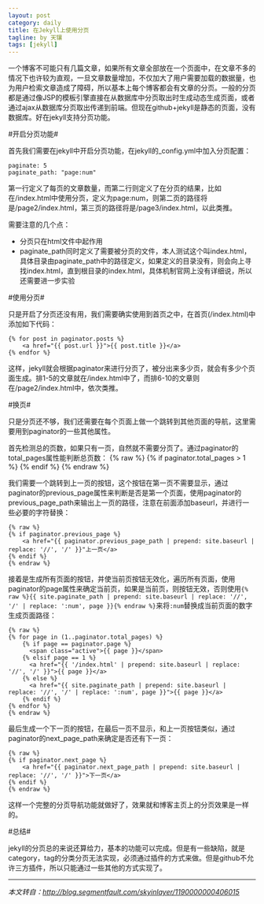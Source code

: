 ```yaml
---
layout: post
category: daily
title: 在Jekyll上使用分页
tagline: by 天镶
tags: [jekyll]
---
```

一个博客不可能只有几篇文章，如果所有文章全部放在一个页面中，在文章不多的情况下也许较为直观，一旦文章数量增加，不仅加大了用户需要加载的数据量，也为用户检索文章造成了障碍，所以基本上每个博客都会有文章的分页。一般的分页都是通过像JSP的模板引擎直接在从数据库中分页取出时生成动态生成页面，或者通过ajax从数据库分页取出传递到前端。但现在github+jekyll是静态的页面，没有数据库。好在jekyll支持分页功能。

<!--more-->

#开启分页功能#

首先我们需要在jekyll中开启分页功能，在jekyll的_config.yml中加入分页配置：

    paginate: 5
    paginate_path: "page:num"

第一行定义了每页的文章数量，而第二行则定义了在分页的结果，比如在/index.html中使用分页，定义为page:num，则第二页的路径将是/page2/index.html，第三页的路径将是/page3/index.html，以此类推。

需要注意的几个点：

 * 分页只在html文件中起作用
 * paginate_path同时定义了需要被分页的文件，本人测试这个叫index.html，具体目录由paginate_path中的路径定义，如果定义的目录没有，则会向上寻找index.html，直到根目录的index.html，具体机制官网上没有详细说，所以还需要进一步实验

#使用分页#

只是开启了分页还没有用，我们需要确实使用到首页之中，在首页(/index.html)中添加如下代码：

    {% for post in paginator.posts %}
        <a href="{{ post.url }}">{{ post.title }}</a>
    {% endfor %}

这样，jekyll就会根据paginator来进行分页了，被分出来多少页，就会有多少个页面生成。排1-5的文章就在/index.html中了，而排6-10的文章则在/page2/index.html中，依次类推。

#换页#

只是分页还不够，我们还需要在每个页面上做一个跳转到其他页面的导航，这里需要用到paginator的一些其他属性。

首先检测总的页数，如果只有一页，自然就不需要分页了。通过paginator的total_pages属性能判断总页数：
    {% raw %}
    {% if paginator.total_pages > 1 %}
    <!-- 分页代码 -->
    {% endif %}
    {% endraw %}

我们需要一个跳转到上一页的按钮，这个按钮在第一页不需要显示，通过paginator的previous_page属性来判断是否是第一个页面，使用paginator的previous_page_path来输出上一页的路径，注意在前面添加baseurl，并进行一些必要的字符替换：

    {% raw %}
    {% if paginator.previous_page %}
        <a href="{{ paginator.previous_page_path | prepend: site.baseurl | replace: '//', '/' }}"上一页</a>
    {% endif %}
    {% endraw %}

接着是生成所有页面的按钮，并使当前页按钮无效化，遍历所有页面，使用paginator的page属性来确定当前页，如果是当前页，则按钮无效，否则使用`{% raw %}{{ site.paginate_path | prepend: site.baseurl | replace: '//', '/' | replace: ':num', page }}{% endraw %}`来将`:num`替换成当前页面的数字生成页面路径：

    {% raw %}
    {% for page in (1..paginator.total_pages) %}
        {% if page == paginator.page %}
          <span class="active">{{ page }}</span>
        {% elsif page == 1 %}
          <a href="{{ '/index.html' | prepend: site.baseurl | replace: '//', '/' }}">{{ page }}</a>
        {% else %}
          <a href="{{ site.paginate_path | prepend: site.baseurl | replace: '//', '/' | replace: ':num', page }}">{{ page }}</a>
        {% endif %}
    {% endfor %}
    {% endraw %}

最后生成一个下一页的按钮，在最后一页不显示，和上一页按钮类似，通过paginator的next_page_path来确定是否还有下一页：

    {% raw %}
    {% if paginator.next_page %}
        <a href="{{ paginator.next_page_path | prepend: site.baseurl | replace: '//', '/' }}">下一页</a>
    {% endif %}
    {% endraw %}

这样一个完整的分页导航功能就做好了，效果就和博客主页上的分页效果是一样的。

#总结#

jekyll的分页总的来说还算给力，基本的功能可以完成。但是有一些缺陷，就是category，tag的分类分页无法实现，必须通过插件的方式来做。但是github不允许三方插件，所以只能通过一些其他的方式实现了。

---

*本文转自：<http://blog.segmentfault.com/skyinlayer/1190000000406015>*